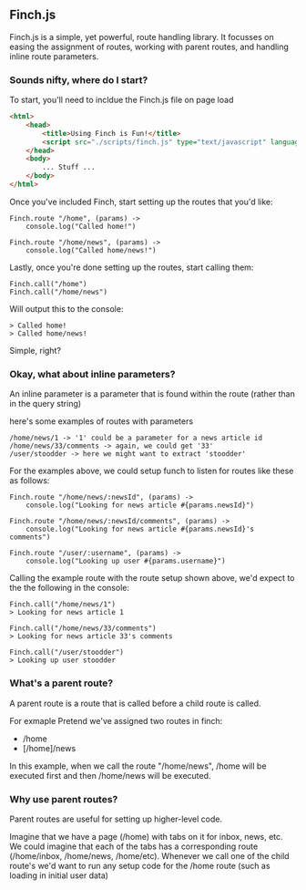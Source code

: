 ## Finch.js
Finch.js is a simple, yet powerful, route handling library.  It focusses on easing the assignment of routes, working with parent routes, and handling inline route parameters.

### Sounds nifty, where do I start?
To start, you'll need to incldue the Finch.js file on page load

```html
<html>
	<head>
		<title>Using Finch is Fun!</title>
		<script src="./scripts/finch.js" type="text/javascript" language="javascript"></script>
	</head>
	<body>
		... Stuff ...
	</body>
</html>
```

Once you've included Finch, start setting up the routes that you'd like:

	Finch.route "/home", (params) ->
		console.log("Called home!")

	Finch.route "/home/news", (params) ->
		console.log("Called home/news!")

Lastly, once you're done setting up the routes, start calling them:

	Finch.call("/home")
	Finch.call("/home/news")

Will output this to the console:

	> Called home!
	> Called home/news!

Simple, right?

### Okay, what about inline parameters?
An inline parameter is a parameter that is found within the route (rather than in the query string)

here's some examples of routes with parameters
	
	/home/news/1 -> '1' could be a parameter for a news article id
	/home/news/33/comments -> again, we could get '33'
	/user/stoodder -> here we might want to extract 'stoodder'

For the examples above, we could setup funch to listen for routes like these as follows:

	Finch.route "/home/news/:newsId", (params) ->
		console.log("Looking for news article #{params.newsId}")
	
	Finch.route "/home/news/:newsId/comments", (params) ->
		console.log("Looking for news article #{params.newsId}'s comments")
	
	Finch.route "/user/:username", (params) ->
		console.log("Looking up user #{params.username}")

Calling the example route with the route setup shown above, we'd expect to the the following in the console:
	
	Finch.call("/home/news/1")
	> Looking for news article 1

	Finch.call("/home/news/33/comments")
	> Looking for news article 33's comments

	Finch.call("/user/stoodder")
	> Looking up user stoodder


### What's a parent route?
A parent route is a route that is called before a child route is called.

For exmaple
Pretend we've assigned two routes in finch:
* /home
* [/home]/news

In this example, when we call the route "/home/news", /home will be executed first and then /home/news will be executed.

### Why use parent routes?
Parent routes are useful for setting up higher-level code.  

Imagine that we have a page (/home) with tabs on it for inbox, news, etc.  We could imagine that each of the tabs has a corresponding route (/home/inbox, /home/news, /home/etc).  Whenever we call one of the child route's we'd want to run any setup code for the /home route (such as loading in initial user data)